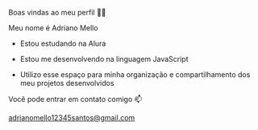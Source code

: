 Boas vindas ao meu perfil 💙💙

Meu nome é Adriano Mello 

- Estou estudando na Alura

- Estou me desenvolvendo na linguagem JavaScript

- Utilizo esse espaço para minha organização e compartilhamento dos meu projetos desenvolvidos

Você pode entrar em contato comigo 📫

adrianomello12345santos@gmail.com
